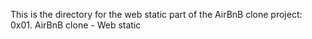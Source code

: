 This is the directory for the web static part of the AirBnB clone project: 0x01. AirBnB clone - Web static
